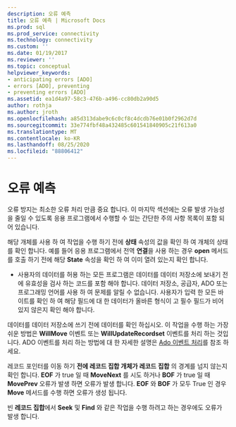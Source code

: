 ```yaml
---
description: 오류 예측
title: 오류 예측 | Microsoft Docs
ms.prod: sql
ms.prod_service: connectivity
ms.technology: connectivity
ms.custom: ''
ms.date: 01/19/2017
ms.reviewer: ''
ms.topic: conceptual
helpviewer_keywords:
- anticipating errors [ADO]
- errors [ADO], preventing
- preventing errors [ADO]
ms.assetid: ea1d4a97-58c3-476b-a496-cc80db2a90d5
author: rothja
ms.author: jroth
ms.openlocfilehash: a85d313dabe9c6c0cf8c4dcdb76e01b0f2962d7d
ms.sourcegitcommit: 33e774fbf48a432485c601541840905c21f613a0
ms.translationtype: MT
ms.contentlocale: ko-KR
ms.lasthandoff: 08/25/2020
ms.locfileid: "88806412"
---
```

# <a name="anticipating-errors"></a>오류 예측
오류 방지는 최소한 오류 처리 만큼 중요 합니다. 이 마지막 섹션에는 오류 발생 가능성을 줄일 수 있도록 응용 프로그램에서 수행할 수 있는 간단한 주의 사항 목록이 포함 되어 있습니다.  
  
 해당 개체를 사용 하 여 작업을 수행 하기 전에 **상태** 속성의 값을 확인 하 여 개체의 상태를 확인 합니다. 예를 들어 응용 프로그램에서 전역 **연결**을 사용 하는 경우 **open** 메서드를 호출 하기 전에 해당 **State** 속성을 확인 하 여 이미 열려 있는지 확인 합니다.  
  
-   사용자의 데이터를 허용 하는 모든 프로그램은 데이터를 데이터 저장소에 보내기 전에 유효성을 검사 하는 코드를 포함 해야 합니다. 데이터 저장소, 공급자, ADO 또는 프로그래밍 언어를 사용 하 여 문제를 알릴 수 없습니다. 사용자가 입력 한 모든 바이트를 확인 하 여 해당 필드에 대 한 데이터가 올바른 형식이 고 필수 필드가 비어 있지 않은지 확인 해야 합니다.  
  
 데이터를 데이터 저장소에 쓰기 전에 데이터를 확인 하십시오. 이 작업을 수행 하는 가장 쉬운 방법은 **WillMove** 이벤트 또는 **WillUpdateRecordset** 이벤트를 처리 하는 것입니다. ADO 이벤트를 처리 하는 방법에 대 한 자세한 설명은 [Ado 이벤트 처리](./handling-ado-events.md)를 참조 하세요.  
  
 레코드 포인터를 이동 하기 **전에 레코드 집합 개체가 레코드** **집합** 의 경계를 넘지 않는지 확인 합니다. **EOF** 가 true 일 때 **MoveNext** 를 시도 하거나 **BOF** 가 true 일 때 **MovePrev** 오류가 발생 하면 오류가 발생 합니다. **EOF** 와 **BOF** 가 모두 True 인 경우 **Move** 메서드를 수행 하면 오류가 생성 됩니다.  
  
 빈 **레코드 집합**에서 **Seek** 및 **Find** 와 같은 작업을 수행 하려고 하는 경우에도 오류가 발생 합니다.
